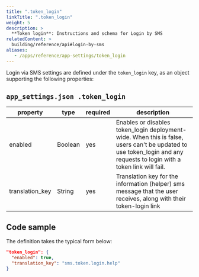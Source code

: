 ```yaml
---
title: ".token_login"
linkTitle: ".token_login"
weight: 5
description: >
  **Token login**: Instructions and schema for Login by SMS
relatedContent: >
  building/reference/api#login-by-sms
aliases:
   - /apps/reference/app-settings/token_login
---
```


Login via SMS settings are defined under the `token_login` key, as an object supporting the following properties:
## `app_settings.json .token_login`
| property         | type | required       | description                                                                                                                                                                              |
|------------------|------|---------------|------------------------------------------------------------------------------------------------------------------------------------------------------------------------------------------|
| enabled | Boolean | yes | Enables or disables token_login deployment-wide. When this is false, users can't be updated to use token_login and any requests to login with a token link will fail.  |
| translation_key | String | yes | Translation key for the information (helper) sms message that the user receives, along with their token-login link |

## Code sample

The definition takes the typical form below:

```json
"token_login": {
  "enabled": true,
  "translation_key": "sms.token.login.help"
}
```
